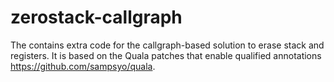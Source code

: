 # zerostack-callgraph

The contains extra code for the callgraph-based solution to erase stack and registers. It is based on the Quala patches that enable qualified annotations https://github.com/sampsyo/quala.
